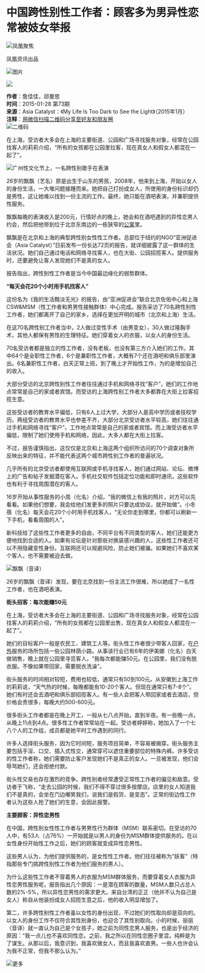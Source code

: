 # 中国跨性别性工作者：顾客多为男异性恋 常被妓女举报

![凤凰聚焦](http://y1.ifengimg.com/38716b164e0f5e63/2014/0918/web_logo-01.png)

凤凰资讯出品

![图片](http://y1.ifengimg.com/314bd925cdd17196/2014/0918/wap_top_1.jpg)

![](http://y3.ifengimg.com/a/2015_05/e2e795c2c9f4166.jpg)

**作者**：詹佳佳，邱曼思  
**时间**：2015-01-28 第73期  
**来源**：Asia Catalyst：《My Life Is Too Dark to See the Light》（2015年1月）  
**注释**：[用微信扫描二维码分享至好友和朋友圈](//qrcode.ifeng.com/2021/03/06/2947a9a42fb454f0c054458edc68357a.png)  
![二维码](//qrcode.ifeng.com/2021/03/06/2947a9a42fb454f0c054458edc68357a.png)

在上海，受访者大多会在上海的主要街道、公园和广场寻找服务对象，经常在公园找客人的莉莉介绍，“所有的女孩都在公园里拉客，现在真女人和假女人都混在一起了”。

![广州性文化节上，一名跨性别歌手在表演](http://y1.ifengimg.com/a/2015_05/0b80af708f8c4f4.jpg)

26岁的飘飘（艺名）原是出生于山东的男孩，2008年，他来到上海，开始以女人的身份生活，一大堆问题接踵而来。她把自己打扮成女人，所使用的身份标识却仍是男性，这让她难以找到一份主流的工作。最终，她只能在酒吧表演，并兼职提供性服务。

飘飘每晚的表演收入是200元，行情好点的晚上，她会和在酒吧遇到的异性恋男人约会，然后把他带到位于北京东南边的一栋狭窄的[公寓](http://house.ifeng.com/loupan/gongyu/list_0/0.shtml)里。

飘飘是在北京和上海的典型跨性别女性性工作者。总部位于纽约的NGO“亚洲促进会（Asia Catalyst）”日前发布一份长达72页的报告，就详细披露了这一群体的生活状况。她们自己通过电话和网络寻找客人，也在大街、公园招揽客人。提供服务时，还要避免让客人发现她们不是真的女人。

报告指出，跨性别性工作者是当今中国最边缘化的弱势群体。

**“每天会花20个小时用手机找客人”**

这份名为《我的生活黯淡无光》的报告，由“亚洲促进会”联合北京佐佑中心和上海CSW&MSM（性工作者和男男性接触群体）中心完成。报告采访了70名跨性别性工作者，她们都离开了自己的家乡，选择在更加开明的城市（北京和上海）生活。

在这70名跨性别工作者当中，2人做过变性手术（由男变女），30人做过隆胸手术，其他人都保有男性的生理特征。她们穿着女人的衣服，以女人的身份生活。

70名受访者都是独立的性工作者，没有老板，也没有第三方介入她们的工作。其中64个是全职性工作者，6个是兼职性工作者，大概有7个还在酒吧和俱乐部里演出。6名兼职性工作者，白天正常上班，到了晚上才开始性工作，为的是增加自己的收入。

大部分受访的北京跨性别性工作者往往通过手机和网络寻找“客户”，她们的工作地点常常是自己的家或者宾馆。而受访的上海跨性别工作者大多都靠在大街上拉客招揽生意。

这些受访者的教育水平偏低，只有6人上过大学，大部分人是高中学历或者技校学历。两组受访者的教育水平也参差不齐，大部分北京受访者水平较高，她们往往通过手机和网络寻找“客户”，工作地点常常是自己的家或者宾馆。而上海受访者水平偏低，限制了她们使用手机和网络，因此，大多人都在大街上拉客。

不过，报告谨慎指出，这仅仅是北京和上海这两个组织所访问的70个调查对象所反映出来的特征，并不能代表这两个城市跨性别工作者的普遍状况。

几乎所有的北京受访者都使用互联网或手机寻找客人，她们通过网站、论坛、微博上的广告和帖子发掘潜在客人。手机社交软件包括定位功能和即时通讯，这些软件也有利于寻找周围潜在的客人。

16岁开始从事性服务的小周（化名）介绍，“我的微信上有我的照片，对方可以先看看。如果他们想要，我会给他们发更多的照片只要达成协议，就开始做”。小冬蓓（化名）每天会花20个小时用手机找客人，“无论你走到哪里，你都可以刷新一下手机，看看周围的人”。

新科技给了这些性工作者更多的自由，不同平台有不同类型的客人，她们还能更方便地找到合适的人。如果有论坛是针对那些对换装感兴趣的人，这些性工作者还可以不用隐藏变性身份。互联网还可以规避风险，防止她们被骗。如果她们不喜欢某个客人，也不需要被迫去做。

![飘飘（音译）](http://y0.ifengimg.com/a/2015_05/3051d64564a75a6.jpg)

26岁的飘飘（音译）发现，要在北京找到一份主流工作很难，所以她成了一名性工作者，也在酒吧表演。

**街头招客：每次能赚50元**

在上海，受访者大多会在上海的主要街道、公园和广场寻找服务对象，经常在公园找客人的莉莉介绍，“所有的女孩都在公园里出售，现在真女人和假女人都混在一起了”。

她们的目标客户一般是农民工、建筑工人等。街头性工作者很少带客人回家，在[户外](http://travel.ifeng.com/outdoor/list_0/0.shtml)服务的场所包括一些公园林荫小路。从事该行业已有6年的伊美娜（化名）白天做销售，晚上就在公园里寻觅客人，“我每次都能赚50元。在公园里，我们没有脱衣服。不像如果带回家，需要脱衣洗澡”。

街头服务的时间相对较短，费用也较低，通常只有50到100元。从安徽到上海工作的莉莉说，“天气热的时候，每晚都能有10-20个客人。但现在通常只有7-8个”。她们有时还会去酒吧和俱乐部招揽客人。有一些人会把客人带回家或者去酒店，但价格会贵很多，每晚大约500-600元。

很多街头工作者都是在晚上开工，一般从七八点开始，直到半夜。有一些晚一点，从晚上11点到4点。很多性工作者常常站在一起。受访者婷婷称，她加入了一个七八个人的工作组，成员都是她平时工作遇到的同行。

许多人选择街头服务，因为它时间短，服务项目简单，不容易被揭穿。街头服务主要包括手淫、口交、插入式性交，通常穿可以遮住重要部位的特殊内裤。许多受访的性工作者称，她们需要防止客户发现她们不是真正的女人。一旦被发现，他们会辱骂她们，还会拒绝付款。

街头性交易也存在激烈的竞争。跨性别者经常遭受正常性工作者的偏见和敌意。受访者于飞称，“走去公园的时候，我们不得不穿过很多按摩店。店里的女人知道我们不是真的，会坐在门边嘲笑我们，说我们是假货、是变态”。正常的街边性工作者认为这些人抢了她们的生意，会因此报警。

**主要顾客：异性恋男性**

在中国，跨性别女性性工作者与男男性行为群体（MSM）联系密切。在受访的70人中，有53人（占76%）一开始就是以男人的身份为MSM群体提供服务的。在以女性身份开始性工作之后，她们的顾客就变成异性恋男性。

这些男人认为，为他们提供服务的，是女性性工作者。他们往往被称为“妖客”（特指那些专门挑跨性别性工作者为他们服务的男人）。

为什么这些性工作者不穿着男人的衣服为MSM群体服务，而要穿着女人衣服为异性恋男性服务呢，报告指出几个原因：一是潜在顾客的数量，MSM人数只占总人数的2%-5%，所以异性恋男性的需求更大。来自台湾的正正（他并不认为自己是女人）称自从他装扮成女人招揽生意之后，他的收入明显增加了。

第二，许多跨性别性工作者虽以女性的身份出现，不过她们的性取向却是双向的。以女人的身份工作不仅符合其性别身份，也迎合了其性别取向。小的时候，丽丽（音译）就一直认为自己是个女孩子，她之前为同性恋男人服务，也是出于经济的原因：“我一点儿也不喜欢同性恋。之前，我之所以在同性恋圈子里混，纯粹是为了谋生。从那以后，我意识到，我喜欢做女人，而且我喜欢直男。一些人也许会认为我不正常，但我不那么认为。”

![更多](http://m0.ifengimg.com/314bd925cdd17196/2014/0913/qrcode.jpg)
